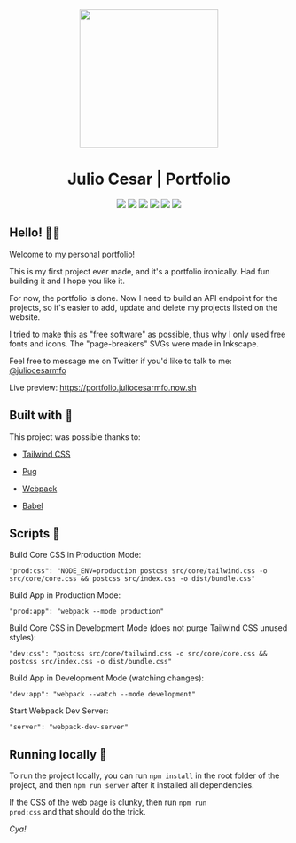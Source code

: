 <div align="center">
	<a href="https://portfolio.juliocesarmfo.now.sh">
		<img width="250" src="https://portfolio.juliocesarmfo.now.sh/cd705f7d6a59bc2a99cd248a309eaeb1.svg" />
	</a>
</div>
<h1 align="center">
	Julio Cesar | Portfolio
</h1>

<p align="center">
	<img src="https://badgen.net/github/status/juliocesarmfo/portfolio" />
	<img src="https://badgen.net/github/commits/juliocesarmfo/portfolio?color=purple" />
	<img src="https://badgen.net/github/last-commit/juliocesarmfo/portfolio?color=cyan" />
	<img src="https://badgen.net/badge/babel/7.9.6/black" />
	<img src="https://badgen.net/badge/tailwindcss/1.4.6/blue" />
	<img src="https://badgen.net/badge/pug/2.0.4/pink" />
</p>

<h2> Hello! 👨‍💻</h2>

Welcome to my personal portfolio!

This is my first project ever made, and it's a portfolio ironically. Had fun building it and I hope you like it.  

For now, the portfolio is done. Now I need to build an API endpoint for the projects, so it's easier to add, update and delete my projects listed on the website.

I tried to make this as "free software" as possible, thus why I only used free fonts and icons. The "page-breakers" SVGs were made in Inkscape.

Feel free to message me on Twitter if you'd like to talk to me:
[@juliocesarmfo](https://twitter.com/juliocesarmfo)

Live preview:
https://portfolio.juliocesarmfo.now.sh  

<h2> Built with 🚀</h2>

This project was possible thanks to:

- [Tailwind CSS](https://tailwindcss.com/)

- [Pug](https://pugjs.org/)

- [Webpack](https://webpack.github.io/)

- [Babel](https://babeljs.io/)

<h2> Scripts 📜</h2>

Build Core CSS in Production Mode:

    "prod:css": "NODE_ENV=production postcss src/core/tailwind.css -o src/core/core.css && postcss src/index.css -o dist/bundle.css"
Build App in Production Mode:

    "prod:app": "webpack --mode production"

Build Core CSS in Development Mode (does not purge Tailwind CSS unused styles):

    "dev:css": "postcss src/core/tailwind.css -o src/core/core.css && postcss src/index.css -o dist/bundle.css"

Build App in Development Mode (watching changes):

	"dev:app": "webpack --watch --mode development"

Start Webpack Dev Server:

	"server": "webpack-dev-server"  

<h2> Running locally 🏡</h2>

To run the project locally, you can run <code>npm install</code> in the root folder of the project, and then <code>npm run server</code> after it installed all dependencies.

If the CSS of the web page is clunky, then run <code>npm run prod:css</code> and that should do the trick.

*Cya!*
